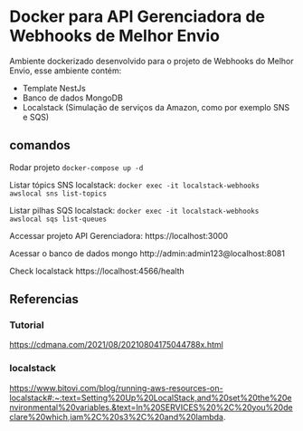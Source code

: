# Docker para API Gerenciadora de Webhooks de Melhor Envio

Ambiente dockerizado desenvolvido para o projeto de Webhooks do Melhor Envio, esse ambiente contém:
- Template NestJs
- Banco de dados MongoDB
- Localstack (Simulação de serviços da Amazon, como por exemplo SNS e SQS)

## comandos
Rodar projeto
`docker-compose up -d`

Listar tópics SNS localstack:
`docker exec -it localstack-webhooks awslocal sns list-topics`

Listar pilhas SQS localstack:
`docker exec -it localstack-webhooks awslocal sqs list-queues`

Accessar projeto API Gerenciadora:
https://localhost:3000

Acessar o banco de dados mongo
http://admin:admin123@localhost:8081

Check localstack
https://localhost:4566/health

## Referencias
### Tutorial
https://cdmana.com/2021/08/20210804175044788x.html

### localstack
https://www.bitovi.com/blog/running-aws-resources-on-localstack#:~:text=Setting%20Up%20LocalStack,and%20set%20the%20environmental%20variables.&text=In%20SERVICES%20%2C%20you%20declare%20which,iam%2C%20s3%2C%20and%20lambda.
